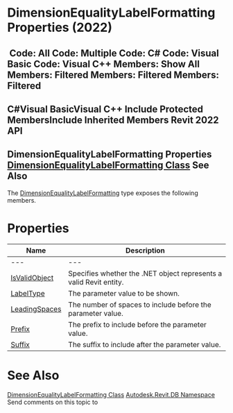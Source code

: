 # DimensionEqualityLabelFormatting Properties (2022)

﻿
 Code: All Code: Multiple Code: C# Code: Visual Basic Code: Visual C++  Members: Show All Members: Filtered Members: Filtered Members: Filtered   
---  
C#Visual BasicVisual C++
Include Protected MembersInclude Inherited Members
Revit 2022 API  
---  
DimensionEqualityLabelFormatting Properties  
[DimensionEqualityLabelFormatting Class](019b51cc-346a-5861-f093-669a7446c874.md "DimensionEqualityLabelFormatting Class") See Also  
---  
The [DimensionEqualityLabelFormatting](019b51cc-346a-5861-f093-669a7446c874.md "DimensionEqualityLabelFormatting Class") type exposes the following members.
# Properties
| Name | Description |
| --- | --- |
| --- | --- | --- |
| [IsValidObject](b417e790-7051-0f89-026c-9f9e6ff8144a.md "IsValidObject Property") | Specifies whether the .NET object represents a valid Revit entity. |
| [LabelType](2cbb0786-9999-6b21-6a1b-bb0917570355.md "LabelType Property") | The parameter value to be shown. |
| [LeadingSpaces](2f16ea7b-3601-518f-5c2e-4340b5277a5e.md "LeadingSpaces Property") | The number of spaces to include before the parameter value. |
| [Prefix](65d947f6-178e-eb15-c249-0c82ae3357bc.md "Prefix Property") | The prefix to include before the parameter value. |
| [Suffix](93b30615-3c24-79af-b1a1-a80e81b31f5b.md "Suffix Property") | The suffix to include after the parameter value. |

# See Also
[DimensionEqualityLabelFormatting Class](019b51cc-346a-5861-f093-669a7446c874.md "DimensionEqualityLabelFormatting Class")
[Autodesk.Revit.DB Namespace](87546ba7-461b-c646-cbb1-2cb8f5bff8b2.md "Autodesk.Revit.DB Namespace")
Send comments on this topic to 